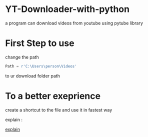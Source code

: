 # YT-Downloader-with-python
a program can download videos from youtube using pytube library



# First Step to use

change the path
```py
Path = r'C:\Users\person\Videos'
```
to ur download folder path 


# To a better exeprience 


create a shortcut to the file and use it in fastest way 

explain :


[explain](https://filebin.net/18khppm5ofwcybih/Explain.gif)
